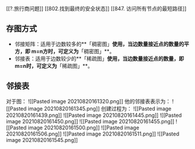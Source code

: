 [[?.旅行商问题]]
[[802.找到最终的安全状态]]
[[847. 访问所有节点的最短路径]]

## 存图方式
- 邻接矩阵：适用于边数较多的**「稠密图」**使用，当边数量接近点的数量的平方，即 m=n方时，可定义为**「稠密图」**。
- 邻接表：适用于边数较少的**「稀疏图」**使用，当边数量接近点的数量，即 m=n时，可定义为**「稀疏图」**。
## 邻接表
对于图：
![[Pasted image 20210820161320.png]]
他的邻接表表示为：
![[Pasted image 20210820161345.png]]
创建过程为：
![[Pasted image 20210820161439.png]]
![[Pasted image 20210820161445.png]]
![[Pasted image 20210820161450.png]]
![[Pasted image 20210820161455.png]]
![[Pasted image 20210820161500.png]]
![[Pasted image 20210820161506.png]]
![[Pasted image 20210820161511.png]]
![[Pasted image 20210820161545.png]]